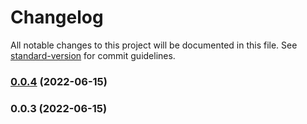 # Changelog

All notable changes to this project will be documented in this file. See [standard-version](https://github.com/conventional-changelog/standard-version) for commit guidelines.

### [0.0.4](https://github.com/UltimateTournament/ArcadeNodeJSSDK/compare/v0.0.3...v0.0.4) (2022-06-15)

### 0.0.3 (2022-06-15)
